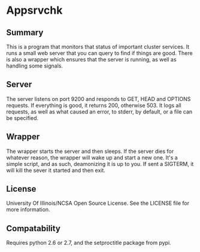 # Appsrvchk

## Summary

This is a program that monitors that status of important cluster services. It
runs a small web server that you can query to find if things are good. There is
also a wrapper which ensures that the server is running, as well as handling
some signals.

## Server

The server listens on port 9200 and responds to GET, HEAD and OPTIONS requests.
If everything is good, it returns 200, otherwise 503. It logs all requests, as
well as what caused an error, to stderr, by default, or a file can be specified.

## Wrapper

The wrapper starts the server and then sleeps. If the server dies for whatever
reason, the wrapper will wake up and start a new one. It's a simple script, and
as such, deamonizing it is up to you. If sent a SIGTERM, it will kill the sever
it started and then exit.

## License

University Of Illinois/NCSA Open Source License. See the LICENSE file for more
information.

## Compatability

Requires python 2.6 or 2.7, and the setproctitle package from pypi.
